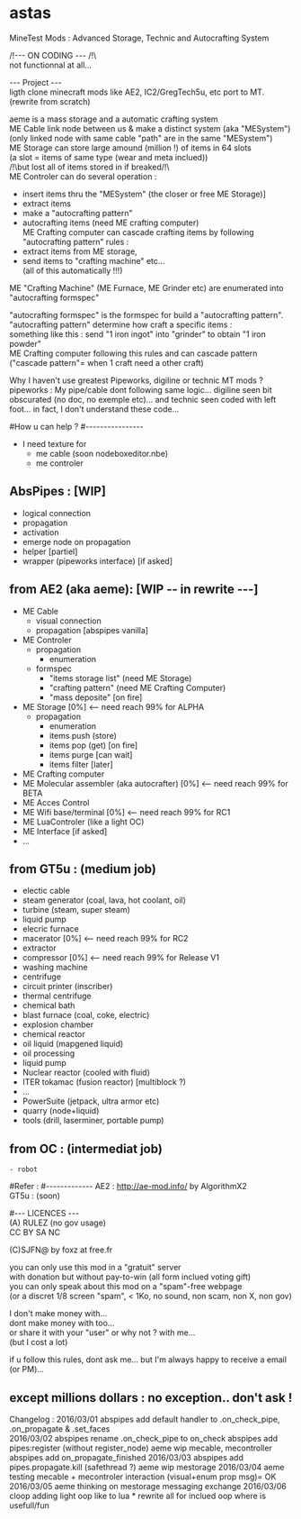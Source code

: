 # astas   
MineTest Mods : Advanced Storage, Technic and Autocrafting System   
   
/!\--- ON CODING --- /!\   
not functionnal at all... 

--- Project ---   
ligth clone minecraft mods like AE2, IC2/GregTech5u, etc port to MT.
(rewrite from scratch)

aeme is a mass storage and a automatic crafting system   
ME Cable link node between us & make a distinct system (aka "MESystem")   
(only linked node with same cable "path" are in the same "MESystem")   
ME Storage can store large amound (million !) of items in 64 slots    
(a slot = items of same type (wear and meta inclued))    
/!\but lost all of items stored in if breaked/!\   
ME Controler can do several operation :   
- insert items thru the "MESystem" (the closer or free ME Storage)]   
- extract items   
- make a "autocrafting pattern"   
- autocrafting items (need ME crafting computer)   
ME Crafting computer can cascade crafting items by following "autocrafting pattern" rules :   
- extract items from ME storage,    
- send items to "crafting machine" etc...    
(all of this automatically !!!)    
    
ME "Crafting Machine" (ME Furnace, ME Grinder etc) are enumerated into "autocrafting formspec"   
    
"autocrafting formspec" is the formspec for build a "autocrafting pattern".   
"autocrafting pattern" determine how craft a specific items :   
something like this : send "1 iron ingot" into "grinder" to obtain "1 iron powder"  
ME Crafting computer following this rules and can cascade pattern   
("cascade pattern"= when 1 craft need a other craft)   

<troll mode="bashing">   
Why I haven't use greatest Pipeworks, digiline or technic MT mods ?   
pipeworks : My pipe/cable dont following same logic...       
digiline seen bit obscurated (no doc, no exemple etc)...   
and technic seen coded with <here>left foot</here>...   
in fact, I don't understand these code...   
</troll>   

#How u can help ?
#----------------
- I need texture for
	- me cable (soon nodeboxeditor.nbe)
	- me controler	
	
AbsPipes : [WIP]   
----------   
 - logical connection
 - propagation 
 - activation 
 - emerge node on propagation 
 - helper [partiel]    
 - wrapper (pipeworks interface) [if asked]
     
from AE2 (aka aeme): [WIP -- in rewrite ---]
----------   
  - ME Cable 
	- visual connection
	- propagation [abspipes vanilla]
  - ME Controler 
	- propagation
		- enumeration 
	- formspec 
		- "items storage list" (need ME Storage)
		- "crafting pattern" (need ME Crafting Computer)
		- "mass deposite" [on fire]
  - ME Storage [0%] <-- need reach 99% for ALPHA
	- propagation
		- enumeration 
		- items push (store) 
		- items pop (get) [on fire]
		- items purge [can wait]
		- items filter [later]
  - ME Crafting computer 		
  - ME Molecular assembler (aka autocrafter) [0%]   <-- need reach 99% for BETA   
  - ME Acces Control
  - ME Wifi base/terminal [0%] <-- need reach 99% for RC1   
  - ME LuaControler (like a light OC)   
  - ME Interface [if asked]  
  - ...   

         
from GT5u : (medium job)     
-----------     
   - electic cable    
   - steam generator (coal, lava, hot coolant, oil)    
   - turbine (steam, super steam)       
   - liquid pump     
   - elecric furnace    
   - macerator [0%] <-- need reach 99% for RC2   
   - extractor    
   - compressor [0%] <-- need reach 99% for Release V1       
   - washing machine    
   - centrifuge    
   - circuit printer (inscriber)    
   - thermal centrifuge    
   - chemical bath    
   - blast furnace (coal, coke, electric)      
   - explosion chamber   
   - chemical reactor  
   - oil liquid (mapgened liquid)    
   - oil processing    
   - liquid pump    
   - Nuclear reactor (cooled with fluid)    
   - ITER tokamac (fusion reactor) [multiblock ?)   
   - ...
   - PowerSuite (jetpack, ultra armor etc)    
   - quarry (node+liquid)    
   - tools (drill, laserminer, portable pump)    
   
from OC : (intermediat job)     
---------    
	- robot    
	
#Refer :
#-------------
AE2 : http://ae-mod.info/ by AlgorithmX2   
GT5u : (soon)


#--- LICENCES ---   
(A) RULEZ (no gov usage)        
CC BY SA NC   

(C)SJFN@ by foxz at free.fr

you can only use this mod in a "gratuit" server   
with donation but without pay-to-win (all form inclued voting gift)      
you can only speak about this mod on a "spam"-free webpage    
(or a discret 1/8 screen "spam", < 1Ko, no sound, non scam, non X, non gov)    

I don't make money with...   
dont make money with too...   
or share it with your "user" or why not ? with me...    
(but I cost a lot)    

if u follow this rules, dont ask me...
but I'm always happy to receive a email (or PM)...

except millions dollars : no exception.. don't ask !   
----------------   
   
Changelog :
2016/03/01	abspipes	add default handler to .on_check_pipe, .on_propagate & .set_faces     
2016/03/02	abspipes	rename .on_check_pipe to on_check
			abspipes	add pipes:register (without register_node)
			aeme		wip mecable, mecontroller
			abspipes	add on_propagate_finished
2016/03/03	abspipes	add pipes.propagate.kill (safethread ?)
			aeme		wip mestorage
2016/03/04	aeme		testing mecable + mecontroler interaction (visual+enum prop msg)= OK
2016/03/05	aeme		thinking on mestorage messaging exchange
2016/03/06	cloop		adding light oop like to lua
			*			rewrite all for inclued oop where is usefull/fun